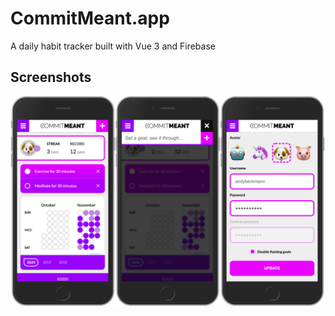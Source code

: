 # CommitMeant.app

A daily habit tracker built with Vue 3 and Firebase

## Screenshots

![Screenshot](/screenshot.png?raw=true)
